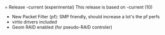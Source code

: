 = Release -current (experimental)
This release is based on -current (10)
* New Packet Filter (pf): SMP friendly, should increase a lot's the pf perfs
* virtio drivers included
* Geom RAID enabled (for pseudo-RAID controler)
